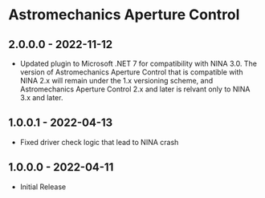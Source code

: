 ﻿# Astromechanics Aperture Control

## 2.0.0.0 - 2022-11-12
* Updated plugin to Microsoft .NET 7 for compatibility with NINA 3.0. The version of Astromechanics Aperture Control that is compatible with NINA 2.x will remain under the 1.x versioning scheme, and Astromechanics Aperture Control 2.x and later is relvant only to NINA 3.x and later.

## 1.0.0.1 - 2022-04-13
* Fixed driver check logic that lead to NINA crash

## 1.0.0.0 - 2022-04-11
* Initial Release
